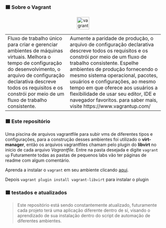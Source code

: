<!--
![imagem](.asciiart/capa.jpg)

<img style="float: right;" src="https://cdn.worldvectorlogo.com/logos/vagrant.svg" width=15%>

-->
### 🟦 Sobre o Vagrant

<p align="center">
  <a href="https://www.vagrantup.com/" target="_blank" rel="noreferrer"> <img src="https://www.vectorlogo.zone/logos/vagrantup/vagrantup-icon.svg" alt="vagrant" width="40" height="40"/> </a>
</p>


<table>
  <tr>
    <td width=40%>
      Fluxo de trabalho único para criar e gerenciar ambientes de máquinas virtuais. Melhora o tempo de configuração do desenvolvimento, o arquivo de configuração declarativa descreve todos os requisitos e os constrói por meio de um fluxo de trabalho consistente.
    </td>
    <td>
      Aumente a paridade de produção, o arquivo de configuração declarativa descreve todos os requisitos e os constrói por meio de um fluxo de trabalho consistente. Espelhe ambientes de produção fornecendo o mesmo sistema operacional, pacotes, usuários e configurações, ao mesmo tempo em que oferece aos usuários a flexibilidade de usar seu editor, IDE e navegador favoritos. para saber mais, visite https://www.vagrantup.com/
    </td>
  </tr>
</table>



### 🟦 Este repositório
Uma piscina de arquivos vagrantfile para subir vms de diferentes tipos e configurações, para a construção desses ambientes foi utilizado o **virt-manager**, então os arquivos vagrantfiles chamam pelo plugin do **libvirt** no inicio de cada arquivo *Vagrantfile*. Entre na pasta desejada e digite `vagrant up`
Futuramente todas as pastas de pequenos labs vão ter páginas de readme com algum comentário.


Aprenda a instalar o `vagrant` em seu ambiente clicando <a href="https://github.com/joao-prs/vagrantfiles/blob/main/README_INSTALL.md">aqui</a>.

Depois `vagrant plugin install vagrant-libvirt` para instalar o plugin

### 🟦 testados e atualizados

> Este repositório está sendo constantemente atualizado, futuramente cada projeto terá uma aplicação diferente dentro de sí, visando o aprendizado de sua instalação dentro do script de automação de diferentes ambientes.

<!--
| description | status emoji |
| --- | --- |
| OK | 🟩|
| OK? | 🟨 |
| NOT OK | 🟥 |
| LOADING | ⬜ |
-->


<!--
| project | ok? | description |
| --- | --- | --- |
| Alma Linux | 🟩 | for redhat environments |
| CentOS | 🟩 | for redhat environments |
| docker_simple | 🟩 | docker with configured nginx |
| docker_swarm | 🟩 | docker with swarm tests |
| jenkins | 🟩 | Jenkins for tests |
| mariadb-cluster | 🟩 | Database cluster using Galera with 3 machines |
| Rocky Linux | 🟩 | Rocky with configured cockpit |
| ubuntu | 🟩 | ubuntu simple image |
| ubuntu-02 | 🟩 | future customizations |
| windows | 🟩 | for virtualbox |
-->